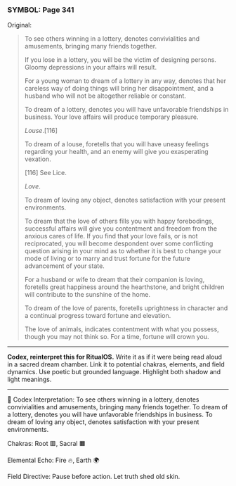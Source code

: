 ### SYMBOL: Page 341

Original:
> To see others winning in a lottery, denotes convivialities and amusements,
> bringing many friends together.
> 
> 
> If you lose in a lottery, you will be the victim of designing persons.
> Gloomy depressions in your affairs will result.
> 
> 
> For a young woman to dream of a lottery in any way, denotes that
> her careless way of doing things will bring her disappointment,
> and a husband who will not be altogether reliable or constant.
> 
> 
> To dream of a lottery, denotes you will have unfavorable friendships
> in business. Your love affairs will produce temporary pleasure.
> 
> 
> _Louse_.[116]
> 
> 
> To dream of a louse, foretells that you will have uneasy feelings regarding
> your health, and an enemy will give you exasperating vexation.
> 
> 
> 
> [116] See Lice.
> 
> 
> _Love_.
> 
> 
> To dream of loving any object, denotes satisfaction with
> your present environments.
> 
> 
> To dream that the love of others fills you with happy forebodings,
> successful affairs will give you contentment and freedom from the anxious
> cares of life. If you find that your love fails, or is not reciprocated,
> you will become despondent over some conflicting question arising in your
> mind as to whether it is best to change your mode of living or to marry
> and trust fortune for the future advancement of your state.
> 
> 
> For a husband or wife to dream that their companion is loving,
> foretells great happiness around the hearthstone, and bright
> children will contribute to the sunshine of the home.
> 
> 
> To dream of the love of parents, foretells uprightness in character
> and a continual progress toward fortune and elevation.
> 
> 
> The love of animals, indicates contentment with what you possess,
> though you may not think so. For a time, fortune will crown you.

---

**Codex, reinterpret this for RitualOS.**
Write it as if it were being read aloud in a sacred dream chamber.
Link it to potential chakras, elements, and field dynamics.
Use poetic but grounded language.
Highlight both shadow and light meanings.

---

🔁 Codex Interpretation:
To see others winning in a lottery, denotes convivialities and amusements, bringing many friends together. To dream of a lottery, denotes you will have unfavorable friendships in business. To dream of loving any object, denotes satisfaction with your present environments.

Chakras: Root 🟥, Sacral 🟧

Elemental Echo: Fire 🔥, Earth 🌍

Field Directive: Pause before action. Let truth shed old skin.
